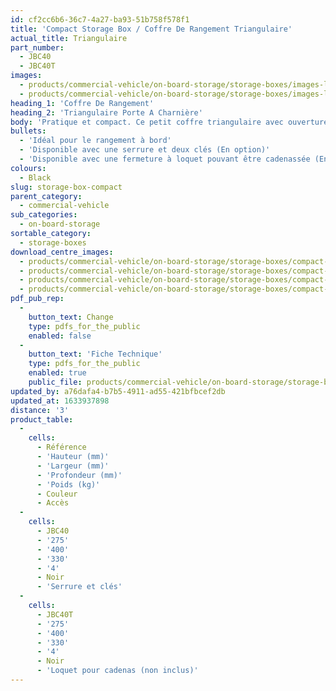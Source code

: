 ```yaml
---
id: cf2cc6b6-36c7-4a27-ba93-51b758f578f1
title: 'Compact Storage Box / Coffre De Rangement Triangulaire'
actual_title: Triangulaire
part_number:
  - JBC40
  - JBC40T
images:
  - products/commercial-vehicle/on-board-storage/storage-boxes/images-lr/Product_Image_776x776_(518x518_focus_area)-JBC40_01.jpg
  - products/commercial-vehicle/on-board-storage/storage-boxes/images-lr/Product_Image_776x776_(518x518_focus_area)-JBC40_02.jpg
heading_1: 'Coffre De Rangement'
heading_2: 'Triangulaire Porte A Charnière'
body: 'Pratique et compact. Ce petit coffre triangulaire avec ouverture à charnière peut être utilisé pour le rangement (Télécommande).'
bullets:
  - 'Idéal pour le rangement à bord'
  - 'Disponible avec une serrure et deux clés (En option)'
  - 'Disponible avec une fermeture à loquet pouvant être cadenassée (En option)'
colours:
  - Black
slug: storage-box-compact
parent_category:
  - commercial-vehicle
sub_categories:
  - on-board-storage
sortable_category:
  - storage-boxes
download_centre_images:
  - products/commercial-vehicle/on-board-storage/storage-boxes/compact-40series/images-hr/JBC40_001.jpg
  - products/commercial-vehicle/on-board-storage/storage-boxes/compact-40series/images-hr/JBC40_002.jpg
  - products/commercial-vehicle/on-board-storage/storage-boxes/compact-40series/images-hr/JBC40_003.jpg
  - products/commercial-vehicle/on-board-storage/storage-boxes/compact-40series/images-hr/JBC40_03.jpg
pdf_pub_rep:
  -
    button_text: Change
    type: pdfs_for_the_public
    enabled: false
  -
    button_text: 'Fiche Technique'
    type: pdfs_for_the_public
    enabled: true
    public_file: products/commercial-vehicle/on-board-storage/storage-boxes/pdf-lr/PIL-SAL-0013.pdf
updated_by: a76dafa4-b7b5-4911-ad55-421bfbcef2db
updated_at: 1633937898
distance: '3'
product_table:
  -
    cells:
      - Référence
      - 'Hauteur (mm)'
      - 'Largeur (mm)'
      - 'Profondeur (mm)'
      - 'Poids (kg)'
      - Couleur
      - Accès
  -
    cells:
      - JBC40
      - '275'
      - '400'
      - '330'
      - '4'
      - Noir
      - 'Serrure et clés'
  -
    cells:
      - JBC40T
      - '275'
      - '400'
      - '330'
      - '4'
      - Noir
      - 'Loquet pour cadenas (non inclus)'
---
```

